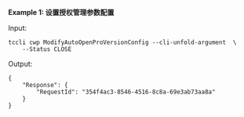 **Example 1: 设置授权管理参数配置**



Input: 

```
tccli cwp ModifyAutoOpenProVersionConfig --cli-unfold-argument  \
    --Status CLOSE
```

Output: 
```
{
    "Response": {
        "RequestId": "354f4ac3-8546-4516-8c8a-69e3ab73aa8a"
    }
}
```

